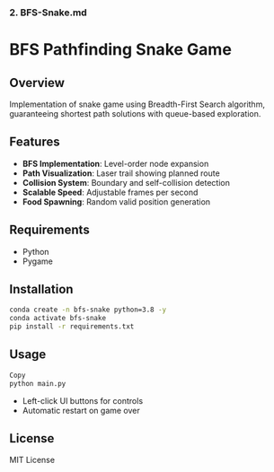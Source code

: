 ### **2. BFS-Snake.md**
# BFS Pathfinding Snake Game

## Overview
Implementation of snake game using Breadth-First Search algorithm, guaranteeing shortest path solutions with queue-based exploration.

## Features
- **BFS Implementation**: Level-order node expansion
- **Path Visualization**: Laser trail showing planned route
- **Collision System**: Boundary and self-collision detection
- **Scalable Speed**: Adjustable frames per second
- **Food Spawning**: Random valid position generation

## Requirements
- Python 
- Pygame

## Installation
```bash
conda create -n bfs-snake python=3.8 -y
conda activate bfs-snake
pip install -r requirements.txt
```

## Usage
```bash
Copy
python main.py
```
- Left-click UI buttons for controls
- Automatic restart on game over

## License
MIT License
